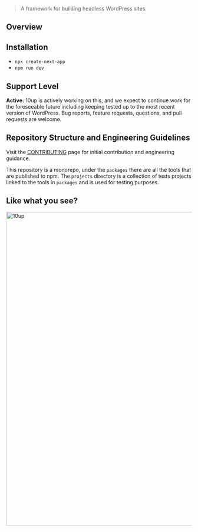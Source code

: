 
> A framework for building headless WordPress sites.

## Overview

## Installation

- `npx create-next-app`
- `npm run dev`

## Support Level

**Active:** 10up is actively working on this, and we expect to continue work for the foreseeable future including keeping tested up to the most recent version of WordPress.  Bug reports, feature requests, questions, and pull requests are welcome.

## Repository Structure and Engineering Guidelines
Visit the [CONTRIBUTING](/CONTRIBUTING.md) page for initial contribution and engineering guidance.

This repository is a monorepo, under the `packages` there are all the tools that are published to npm. The `projects` directory is a collection of tests projects linked to the tools in `packages` and is used for testing purposes.

## Like what you see?

<a href="http://10up.com/contact/"><img src="https://10up.com/uploads/2016/10/10up-Github-Banner.png" width="850" alt="10up"></a>
